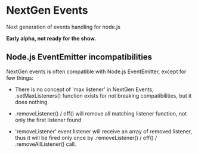 

# NextGen Events

Next generation of events handling for node.js

**Early alpha, not ready for the show.**





## Node.js EventEmitter incompatibilities

NextGen events is often compatible with Node.js EventEmitter, except for few things:

* There is no concept of 'max listener' in NextGen Events, .setMaxListeners() function exists for not breaking compatibilities,
  but it does nothing.

* .removeListener() / off() will remove all matching listener function, not only the first listener found

* 'removeListener' event listener will receive an array of removed listener, thus it will be fired only once by 
  .removeListener() / off() / .removeAllListener() call.
